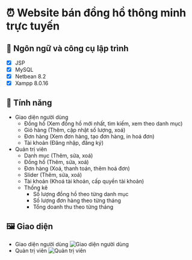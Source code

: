 # :alarm_clock: Website bán đồng hồ thông minh trực tuyến

## :pushpin: Ngôn ngữ và công cụ lập trình
- [x] JSP
- [x] MySQL
- [x] Netbean 8.2
- [x] Xampp 8.0.16

## :pushpin: Tính năng
- Giao diện người dùng
	- Đồng hồ (Xem đồng hồ mới nhất, tìm kiếm, xem theo danh mục)
	- Giỏ hàng (Thêm, cập nhật số lượng, xoá)
	- Đơn hàng (Xem đơn hàng, tạo đơn hàng, in hoá đơn)
	- Tài khoản (Đăng nhập, đăng ký)
- Quản trị viên
	- Danh mục (Thêm, sửa, xoá)
	- Đồng hồ (Thêm, sửa, xoá)
	- Đơn hàng (Xoá, thanh toán, thêm hoá đơn)
	- Slider (Thêm, sửa, xoá)
	- Tài khoản (Khoá tài khoản, cấp quyền tài khoản)
	- Thống kê
		- Số lượng đồng hồ theo từng danh mục
		- Số lượng đơn hàng theo từng tháng
		- Tổng doanh thu theo từng tháng

## :framed_picture: Giao diện
- Giao diện người dùng
![Giao diện người dùng](/web/assets/img/home.png)
- Quản trị viên
![Quản trị viên](/web/assets/img/admin.png)